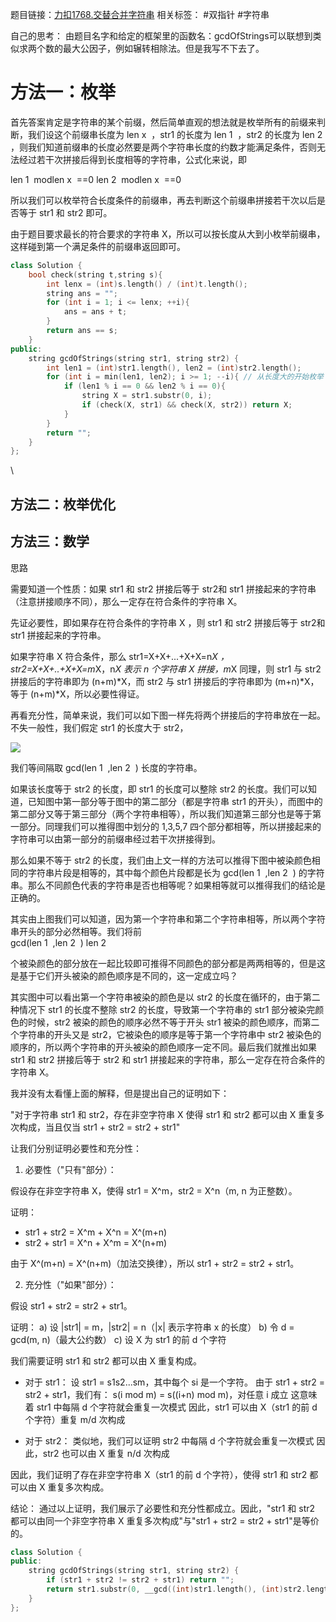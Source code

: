 
题目链接：[力扣1768.交替合并字符串](https://leetcode.cn/problems/merge-strings-alternately/description/?envType=study-plan-v2&envId=leetcode-75)
相关标签： #双指针 #字符串 


自己的思考：
由题目名字和给定的框架里的函数名：gcdOfStrings可以联想到类似求两个数的最大公因子，例如辗转相除法。但是我写不下去了。

# 方法一：枚举
首先答案肯定是字符串的某个前缀，然后简单直观的想法就是枚举所有的前缀来判断，我们设这个前缀串长度为 len 
x
​
 ，str1 的长度为 len 
1
​
 ，str2 的长度为 len 
2
​
 ，则我们知道前缀串的长度必然要是两个字符串长度的约数才能满足条件，否则无法经过若干次拼接后得到长度相等的字符串，公式化来说，即

len 
1
​
 modlen 
x
​
 ==0
len 
2
​
 modlen 
x
​
 ==0

所以我们可以枚举符合长度条件的前缀串，再去判断这个前缀串拼接若干次以后是否等于 str1 和 str2 即可。

由于题目要求最长的符合要求的字符串 X，所以可以按长度从大到小枚举前缀串，这样碰到第一个满足条件的前缀串返回即可。

``` cpp
class Solution {
    bool check(string t,string s){
        int lenx = (int)s.length() / (int)t.length();
        string ans = "";
        for (int i = 1; i <= lenx; ++i){
            ans = ans + t;
        }
        return ans == s;
    }
public:
    string gcdOfStrings(string str1, string str2) {
        int len1 = (int)str1.length(), len2 = (int)str2.length();
        for (int i = min(len1, len2); i >= 1; --i){ // 从长度大的开始枚举
            if (len1 % i == 0 && len2 % i == 0){
                string X = str1.substr(0, i);
                if (check(X, str1) && check(X, str2)) return X;
            }
        }
        return "";
    }
};

```
\

## 方法二：枚举优化

## 方法三：数学
思路

需要知道一个性质：如果 str1 和 str2 拼接后等于 str2和 str1 拼接起来的字符串（注意拼接顺序不同），那么一定存在符合条件的字符串 X。

先证必要性，即如果存在符合条件的字符串 X ，则 str1 和 str2 拼接后等于 str2和 str1 拼接起来的字符串。

如果字符串 X 符合条件，那么 str1=X+X+...+X+X=n*X ，str2=X+X+..+X+X=m*X，n*X 表示 n 个字符串 X 拼接，m*X 同理，则 str1 与 str2 拼接后的字符串即为 (n+m)*X，而 str2 与 str1 拼接后的字符串即为 (m+n)*X，等于 (n+m)*X，所以必要性得证。

再看充分性，简单来说，我们可以如下图一样先将两个拼接后的字符串放在一起。不失一般性，我们假定 str1 的长度大于 str2，

![](https://assets.leetcode-cn.com/solution-static/1071_fig1.png)

我们等间隔取 gcd(len 
1
​
 ,len 
2
​
 ) 长度的字符串。

如果该长度等于 str2 的长度，即 str1 的长度可以整除 str2 的长度。我们可以知道，已知图中第一部分等于图中的第二部分（都是字符串 str1 的开头），而图中的第二部分又等于第三部分（两个字符串相等），所以我们知道第三部分也是等于第一部分。同理我们可以推得图中划分的 1,3,5,7 四个部分都相等，所以拼接起来的字符串可以由第一部分的前缀串经过若干次拼接得到。



那么如果不等于 str2 的长度，我们由上文一样的方法可以推得下图中被染颜色相同的字符串片段是相等的，其中每个颜色片段都是长为 gcd(len 
1
​
 ,len 
2
​
 ) 的字符串。那么不同颜色代表的字符串是否也相等呢？如果相等就可以推得我们的结论是正确的。



其实由上图我们可以知道，因为第一个字符串和第二个字符串相等，所以两个字符串开头的部分必然相等。我们将前  
gcd(len 
1
​
 ,len 
2
​
 )
len 
2
​
 
​
  个被染颜色的部分放在一起比较即可推得不同颜色的部分都是两两相等的，但是这是基于它们开头被染的颜色顺序是不同的，这一定成立吗？

其实图中可以看出第一个字符串被染的颜色是以 str2 的长度在循环的，由于第二种情况下 str1 的长度不整除 str2 的长度，导致第一个字符串的 str1 部分被染完颜色的时候，str2 被染的颜色的顺序必然不等于开头 str1 被染的颜色顺序，而第二个字符串的开头又是 str2，它被染色的顺序是等于第一个字符串中 str2 被染色的顺序的，所以两个字符串的开头被染的颜色顺序一定不同。最后我们就推出如果 str1 和 str2 拼接后等于 str2 和 str1 拼接起来的字符串，那么一定存在符合条件的字符串 X。

我并没有太看懂上面的解释，但是提出自己的证明如下：

"对于字符串 str1 和 str2，存在非空字符串 X 使得 str1 和 str2 都可以由 X 重复多次构成，当且仅当 str1 + str2 = str2 + str1"

让我们分别证明必要性和充分性：

1. 必要性（"只有"部分）：

假设存在非空字符串 X，使得 str1 = X^m，str2 = X^n（m, n 为正整数）。

证明：
- str1 + str2 = X^m + X^n = X^(m+n)
- str2 + str1 = X^n + X^m = X^(n+m)

由于 X^(m+n) = X^(n+m)（加法交换律），所以 str1 + str2 = str2 + str1。

2. 充分性（"如果"部分）：

假设 str1 + str2 = str2 + str1。

证明：
a) 设 |str1| = m，|str2| = n（|x| 表示字符串 x 的长度）
b) 令 d = gcd(m, n)（最大公约数）
c) 设 X 为 str1 的前 d 个字符

我们需要证明 str1 和 str2 都可以由 X 重复构成。

- 对于 str1：
  设 str1 = s1s2...sm，其中每个 si 是一个字符。
  由于 str1 + str2 = str2 + str1，我们有：
  s(i mod m) = s((i+n) mod m)，对任意 i 成立
  这意味着 str1 中每隔 d 个字符就会重复一次模式
  因此，str1 可以由 X（str1 的前 d 个字符）重复 m/d 次构成

- 对于 str2：
  类似地，我们可以证明 str2 中每隔 d 个字符就会重复一次模式
  因此，str2 也可以由 X 重复 n/d 次构成

因此，我们证明了存在非空字符串 X（str1 的前 d 个字符），使得 str1 和 str2 都可以由 X 重复多次构成。

结论：
通过以上证明，我们展示了必要性和充分性都成立。因此，"str1 和 str2 都可以由同一个非空字符串 X 重复多次构成"与"str1 + str2 = str2 + str1"是等价的。

``` cpp
class Solution {
public:
    string gcdOfStrings(string str1, string str2) {
        if (str1 + str2 != str2 + str1) return "";
        return str1.substr(0, __gcd((int)str1.length(), (int)str2.length())); // __gcd() 为c++自带的求最大公约数的函数
    }
};
```